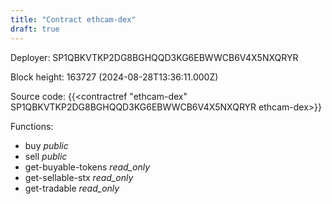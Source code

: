 ```yaml
---
title: "Contract ethcam-dex"
draft: true
---
```

Deployer: SP1QBKVTKP2DG8BGHQQD3KG6EBWWCB6V4X5NXQRYR


 



Block height: 163727 (2024-08-28T13:36:11.000Z)

Source code: {{<contractref "ethcam-dex" SP1QBKVTKP2DG8BGHQQD3KG6EBWWCB6V4X5NXQRYR ethcam-dex>}}

Functions:

* buy _public_
* sell _public_
* get-buyable-tokens _read_only_
* get-sellable-stx _read_only_
* get-tradable _read_only_
